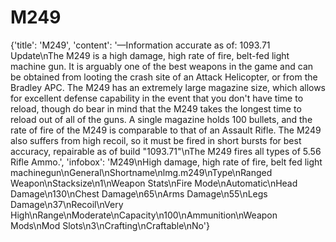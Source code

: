 
# M249

{'title': 'M249', 'content': '—Information accurate as of: 1093.71 Update\nThe M249 is a high damage, high rate of fire, belt-fed light machine gun. It is arguably one of the best weapons in the game and can be obtained from looting the crash site of an Attack Helicopter, or from the Bradley APC. The M249 has an extremely large magazine size, which allows for excellent defense capability in the event that you don\'t have time to reload, though do bear in mind that the M249 takes the longest time to reload out of all of the guns. A single magazine holds 100 bullets, and the rate of fire of the M249 is comparable to that of an Assault Rifle. The M249 also suffers from high recoil, so it must be fired in short bursts for best accuracy, repairable as of build "1093.71"\nThe M249 fires all types of 5.56 Rifle Ammo.', 'infobox': 'M249\nHigh damage, high rate of fire, belt fed light machinegun\nGeneral\nShortname\nlmg.m249\nType\nRanged Weapon\nStacksize\n1\nWeapon Stats\nFire Mode\nAutomatic\nHead Damage\n130\nChest Damage\n65\nArms Damage\n55\nLegs Damage\n37\nRecoil\nVery High\nRange\nModerate\nCapacity\n100\nAmmunition\nWeapon Mods\nMod Slots\n3\nCrafting\nCraftable\nNo'}
